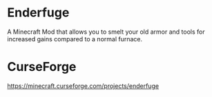 # Enderfuge
A Minecraft Mod that allows you to smelt your old armor and tools for increased gains compared to a normal furnace.
# CurseForge
https://minecraft.curseforge.com/projects/enderfuge
